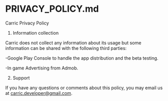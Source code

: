 # PRIVACY_POLICY.md
Carric Privacy Policy

1. Information collection

Carric does not collect any information about its usage but some information can be shared with the following third parties:

-Google Play Console to handle the app distribution and the beta testing.

-In game Advertising from Admob.


2. Support

If you have any questions or comments about this policy, you may email us at carric.developer@gmail.com.
